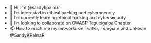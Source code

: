 - 👋 Hi, I’m @sandykpalmar
- 👀 I’m interested in ethical hacking and cybersecurity
- 🌱 I’m currently learning ethical hacking and cybersecurity
- 💞️ I’m looking to collaborate on OWASP Tegucigalpa Chapter
- 📫 How to reach me my networks on Twitter, Telegram and Linkedin @SandyKPalmaR

<!---
sandykpalmar/sandykpalmar is a ✨ special ✨ repository because its `README.md` (this file) appears on your GitHub profile.
You can click the Preview link to take a look at your changes.
--->
